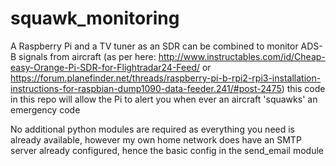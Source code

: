 # squawk_monitoring
A Raspberry Pi and a TV tuner as an SDR can be combined to monitor ADS-B signals from aircraft (as per here: http://www.instructables.com/id/Cheap-easy-Orange-Pi-SDR-for-Flightradar24-Feed/ or https://forum.planefinder.net/threads/raspberry-pi-b-rpi2-rpi3-installation-instructions-for-raspbian-dump1090-data-feeder.241/#post-2475) this code in this repo will allow the Pi to alert you when ever an aircraft 'squawks' an emergency code

No additional python modules are required as everything you need is already available, however my own home network does have an SMTP server already configured, hence the basic config in the send_email module

